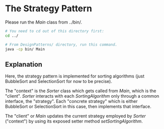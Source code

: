 # The Strategy Pattern

Please run the *Main* class from ../bin/.

```bash
# You need to cd out of this directory first:
cd ../

# From DesignPatterns/ directory, run this command. 
java -cp bin/ Main
```

## Explanation

Here, the strategy pattern is implemented for sorting algorithms (just BubbleSort and SelectionSort for now to be precise).

The "context" is the *Sorter* class which gets called from *Main*, which is the "client".
*Sorter* interacts with each *SortingAlgorithm* only through a common interface, the "strategy".
Each "concrete strategy" which is either BubbleSort or SelectionSort in this case, then implements that interface.

The "client" or *Main* updates the current strategy employed by *Sorter* ("context") by using its exposed setter method *setSortingAlgorithm*.
